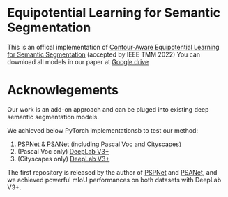 # Equipotential Learning for Semantic Segmentation

This is an offical implementation of [Contour-Aware Equipotential Learning for Semantic Segmentation](https://arxiv.org/abs/2210.00223) (accepted by IEEE TMM 2022)
You can download all models in our paper at [Google drive](https://drive.google.com/drive/folders/1KJmzhPK1aFe-BWU5pz2Alv9B-N9RBG3C?usp=sharing)

# Acknowlegements 
Our work is an add-on approach and can be pluged into existing deep semantic segmentation models.

We achieved below PyTorch implementationsb to test our method:
1. [PSPNet & PSANet](https://github.com/hszhao/semseg) (including Pascal Voc and Cityscapes)
2. (Pascal Voc only) [DeepLab V3+](https://github.com/jfzhang95/pytorch-deeplab-xception)
3. (Cityscapes only) [DeepLab V3+](https://github.com/NVIDIA/semantic-segmentation)

The first repository is released by the author of [PSPNet](https://arxiv.org/abs/1612.01105) and [PSANet](https://hszhao.github.io/papers/eccv18_psanet.pdf), and we achieved powerful mIoU performances on both datasets with DeepLab V3+. 

 
